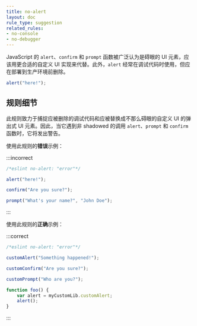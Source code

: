 ```yaml
---
title: no-alert
layout: doc
rule_type: suggestion
related_rules:
- no-console
- no-debugger
---
```


JavaScript 的 `alert`、`confirm` 和 `prompt` 函数被广泛认为是碍眼的 UI 元素，应该用更合适的自定义 UI 实现来代替。此外，`alert` 经常在调试代码时使用，但应在部署到生产环境前删除。

```js
alert("here!");
```

## 规则细节

此规则致力于捕捉应被删除的调试代码和应被替换成不那么碍眼的自定义 UI 的弹出式 UI 元素。因此，当它遇到非 shadowed 的调用 `alert`、`prompt` 和 `confirm` 函数时，它将发出警告。

使用此规则的**错误**示例：

:::incorrect

```js
/*eslint no-alert: "error"*/

alert("here!");

confirm("Are you sure?");

prompt("What's your name?", "John Doe");
```

:::

使用此规则的**正确**示例：

:::correct

```js
/*eslint no-alert: "error"*/

customAlert("Something happened!");

customConfirm("Are you sure?");

customPrompt("Who are you?");

function foo() {
    var alert = myCustomLib.customAlert;
    alert();
}
```

:::
